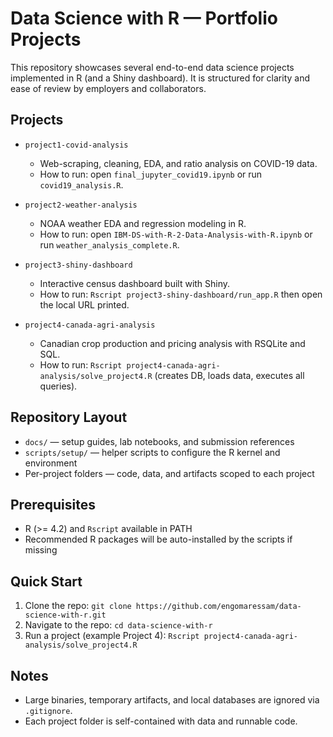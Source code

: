 # Data Science with R — Portfolio Projects

This repository showcases several end-to-end data science projects implemented in R (and a Shiny dashboard). It is structured for clarity and ease of review by employers and collaborators.

## Projects

- `project1-covid-analysis`
  - Web-scraping, cleaning, EDA, and ratio analysis on COVID-19 data.
  - How to run: open `final_jupyter_covid19.ipynb` or run `covid19_analysis.R`.

- `project2-weather-analysis`
  - NOAA weather EDA and regression modeling in R.
  - How to run: open `IBM-DS-with-R-2-Data-Analysis-with-R.ipynb` or run `weather_analysis_complete.R`.

- `project3-shiny-dashboard`
  - Interactive census dashboard built with Shiny.
  - How to run: `Rscript project3-shiny-dashboard/run_app.R` then open the local URL printed.

- `project4-canada-agri-analysis`
  - Canadian crop production and pricing analysis with RSQLite and SQL.
  - How to run: `Rscript project4-canada-agri-analysis/solve_project4.R` (creates DB, loads data, executes all queries).

## Repository Layout

- `docs/` — setup guides, lab notebooks, and submission references
- `scripts/setup/` — helper scripts to configure the R kernel and environment
- Per-project folders — code, data, and artifacts scoped to each project

## Prerequisites

- R (>= 4.2) and `Rscript` available in PATH
- Recommended R packages will be auto-installed by the scripts if missing

## Quick Start

1. Clone the repo: `git clone https://github.com/engomaressam/data-science-with-r.git`
2. Navigate to the repo: `cd data-science-with-r`
3. Run a project (example Project 4): `Rscript project4-canada-agri-analysis/solve_project4.R`

## Notes

- Large binaries, temporary artifacts, and local databases are ignored via `.gitignore`.
- Each project folder is self-contained with data and runnable code.